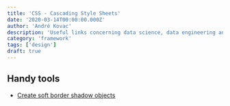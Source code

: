 ```yaml
---
title: 'CSS - Cascading Style Sheets'
date: '2020-03-14T00:00:00.000Z'
author: 'André Kovac'
description: 'Useful links concerning data science, data engineering and data analysis'
category: 'framework'
tags: ['design']
draft: true
---
```


## Handy tools

- [Create soft border shadow objects](https://neumorphism.io/#55b9f3)
